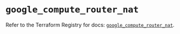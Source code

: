 # `google_compute_router_nat`

Refer to the Terraform Registry for docs: [`google_compute_router_nat`](https://registry.terraform.io/providers/hashicorp/google/5.13.0/docs/resources/compute_router_nat).
